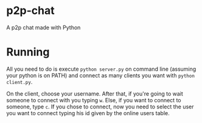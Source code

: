 # p2p-chat
A p2p chat made with Python

# Running

All you need to do is execute `python server.py` on command line (assuming your python is on PATH) and connect as many clients you want with `python client.py`. 

On the client, choose your username. After that, if you're going to wait someone to connect with you typing `w`. Else, if you want to connect to someone, type `c`. If you chose to connect, now you need to select the user you want to connect typing his id given by the online users table.
